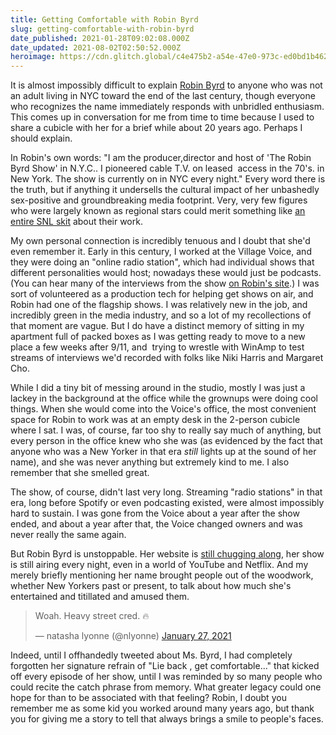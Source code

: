 ```yaml
---
title: Getting Comfortable with Robin Byrd
slug: getting-comfortable-with-robin-byrd
date_published: 2021-01-28T09:02:08.000Z
date_updated: 2021-08-02T02:50:52.000Z
heroimage: https://cdn.glitch.global/c4e475b2-a54e-47e0-973c-ed0bd1b46262/Robin-Byrd-show.jpeg?v=1669528407903
---
```


It is almost impossibly difficult to explain [Robin Byrd](http://www.robinbyrd.com/) to anyone who was not an adult living in NYC toward the end of the last century, though everyone who recognizes the name immediately responds with unbridled enthusiasm. This comes up in conversation for me from time to time because I used to share a cubicle with her for a brief while about 20 years ago. Perhaps I should explain.

In Robin's own words: "I am the producer,director and host of 'The Robin Byrd Show' in N.Y.C.. I pioneered cable T.V. on leased  access in the 70's. in New York. The show is currently on in NYC every night." Every word there is the truth, but if anything it undersells the cultural impact of her unbashedly sex-positive and groundbreaking media footprint. Very, very few figures who were largely known as regional stars could merit something like [an entire SNL skit](https://www.nbc.com/saturday-night-live/video/the-robin-byrd-show/n11073) about their work.

My own personal connection is incredibly tenuous and I doubt that she'd even remember it. Early in this century, I worked at the Village Voice, and they were doing an "online radio station", which had individual shows that different personalities would host; nowadays these would just be podcasts. (You can hear many of the interviews from the show [on Robin's site](http://www.robinbyrd.com/robinbyrddotcom/radio/radio.html).) I was sort of volunteered as a production tech for helping get shows on air, and Robin had one of the flagship shows. I was relatively new in the job, and incredibly green in the media industry, and so a lot of my recollections of that moment are vague. But I do have a distinct memory of sitting in my apartment full of packed boxes as I was getting ready to move to a new place a few weeks after 9/11, and  trying to wrestle with WinAmp to test streams of interviews we'd recorded with folks like Niki Harris and Margaret Cho.

While I did a tiny bit of messing around in the studio, mostly I was just a lackey in the background at the office while the grownups were doing cool things. When she would come into the Voice's office, the most convenient space for Robin to work was at an empty desk in the 2-person cubicle where I sat. I was, of course, far too shy to really say much of anything, but every person in the office knew who she was (as evidenced by the fact that anyone who was a New Yorker in that era *still* lights up at the sound of her name), and she was never anything but extremely kind to me. I also remember that she smelled great.

The show, of course, didn't last very long. Streaming "radio stations" in that era, long before Spotify or even podcasting existed, were almost impossibly hard to sustain. I was gone from the Voice about a year after the show ended, and about a year after that, the Voice changed owners and was never really the same again.

But Robin Byrd is unstoppable. Her website is [still chugging along](http://www.robinbyrd.com/robinbyrddotcom/main.html), her show is still airing every night, even in a world of YouTube and Netflix. And my merely briefly mentioning her name brought people out of the woodwork, whether New Yorkers past or present, to talk about how much she's entertained and titillated and amused them. 

<blockquote class="twitter-tweet" data-dnt="true" data-theme="dark"><p lang="en" dir="ltr">Woah. Heavy street cred. 🔥</p>&mdash; natasha lyonne (@nlyonne) <a href="https://twitter.com/nlyonne/status/1354268172308926464?ref_src=twsrc%5Etfw">January 27, 2021</a></blockquote> <script async src="https://platform.twitter.com/widgets.js" charset="utf-8"></script>

Indeed, until I offhandedly tweeted about Ms. Byrd, I had completely forgotten her signature refrain of "Lie back , get comfortable..." that kicked off every episode of her show, until I was reminded by so many people who could recite the catch phrase from memory. What greater legacy could one hope for than to be associated with that feeling? Robin, I doubt you remember me as some kid you worked around many years ago, but thank you for giving me a story to tell that always brings a smile to people's faces.

